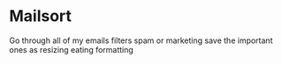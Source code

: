 # Mailsort
Go through all of my emails filters spam or marketing save the important ones as resizing eating formatting
